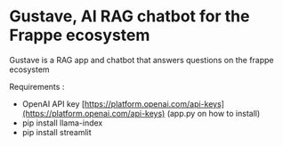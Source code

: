 # Gustave, AI RAG chatbot for the Frappe ecosystem

Gustave is a RAG app and chatbot that answers questions on the frappe ecosystem

Requirements :

- OpenAI API key [https://platform.openai.com/api-keys](https://platform.openai.com/api-keys) (app.py on how to install)
- pip install llama-index
- pip install streamlit

